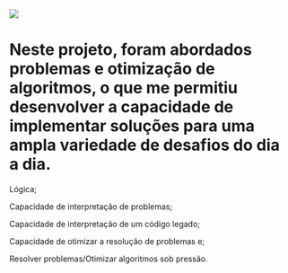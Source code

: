 <img src="https://img.shields.io/badge/python-3670A0?style=for-the-badge&logo=python&logoColor=ffdd54)"/>

# Neste projeto, foram abordados problemas e otimização de algoritmos, o que me permitiu desenvolver a capacidade de implementar soluções para uma ampla variedade de desafios do dia a dia.

Lógica;

Capacidade de interpretação de problemas;

Capacidade de interpretação de um código legado;

Capacidade de otimizar a resolução de problemas e;

Resolver problemas/Otimizar algoritmos sob pressão.

